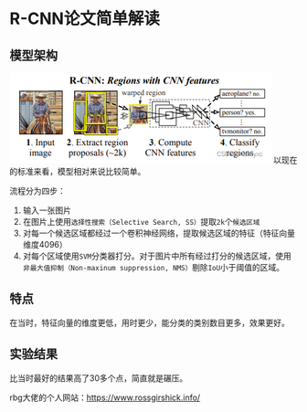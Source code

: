 # R-CNN论文简单解读
## 模型架构
![R-CNN system overview](images/04c34fba2c77458ba5349c4084f0746f.png)
以现在的标准来看，模型相对来说比较简单。

流程分为四步：
1. 输入一张图片
2. 在图片上使用`选择性搜索（Selective Search, SS）`提取`2k`个`候选区域`
3. 对每一个候选区域都经过一个卷积神经网络，提取候选区域的特征（特征向量维度4096）
4. 对每个区域使用`SVM`分类器打分。对于图片中所有经过打分的候选区域，使用`非最大值抑制（Non-maxinum suppression, NMS）`剔除`IoU`小于阈值的区域。

## 特点
在当时，特征向量的维度更低，用时更少，能分类的类别数目更多，效果更好。

## 实验结果
比当时最好的结果高了30多个点，简直就是碾压。

rbg大佬的个人网站：https://www.rossgirshick.info/